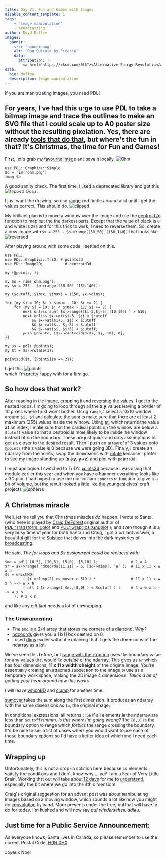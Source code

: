 ```yaml
---
title: Day 21: Fun and Games with Images
disable_content_template: 1
tags:
    - 'image manipulation'
    - broadcasting
author: Boyd Duffee
images:
  banner:
    src: 'banner.png'
    alt: 'Don Quixote by Picasso'
    data:
      attribution: |-
        <a href="https://xkcd.com/556"><Alternative Energy Revolution/a> by <a href="https://xkcd.com/about/">Randall Monroe</a> is licensed under <a href="https://creativecommons.org/licenses/by-nc/2.5/">Creative Commons Attribution-NonCommercial 2.5 License</a>.
data:
  bio: duffee
  description: Image manipulation
---
```


If you are manipulating images, you need PDL!

For years, I've had this urge to use PDL to take a bitmap image and trace the outlines to make an SVG file that I could scale up to A0 poster size without the resulting pixelation. Yes, there are already [tools that do that](https://github.com/autotrace/autotrace), but where's the fun in that? It's Christmas, the time for Fun and Games!
---

First, let's grab [my favourite image](https://xkcd.com/643/) and save it locally.
![Ohm](https://imgs.xkcd.com/comics/ohm.png)

    use PDL::Graphics::Simple
    $o = rim('ohm.png')
    imag $o

A good sanity check. The first time, I used a deprecated library and got this
![flipped](flipped.png) Oops.

I just want the drawing, so use [range](https://metacpan.org/pod/PDL::Slices#range) and fiddle around a bit until I get the values correct.
This should do.
![clipped](clipped.png)

My brilliant plan is to move a window over the image and use the [centroid2d](https://metacpan.org/pod/PDL::Image2D#centroid2d) function to map out the the darkest parts.
Except that the value of black is `0` and white is `255` and for this trick to work, I need to reverse them.
So, create a new image with `$x = 255 - $o->range([50,50],[150,140])` that looks like
![reversed](reversed.png)

After playing around with some code, I settled on this.

    use PDL;
    use PDL::Graphics::TriD; # points3d
    use PDL::Image2D;          # centroid3d

    my (@points, );

    my $o = rim('ohm.png');
    my $x = 255 - $o->range([50,50],[150,140]);

    my ($cutoff, $imax, $jmax) = (150, $x->dims);

    for (my $i = 10; $i < $imax - 10; $i += 2) {
        for (my $j = 10; $j < $jmax - 10; $j += 2) {
            next unless sum( $x->range([$i-5,$j-5],[10,10]) ) > 510;
            next unless $x->at($i-5, $j) < $cutoff
                && $x->at($i+5, $j) < $cutoff
                && $x->at($i, $j-5) < $cutoff
                && $x->at($i, $j+5) < $cutoff;
            push @points, [$x->centroid2d($i, $j, 10), 0];
    }}

    my $s = pdl( @points);
    my $t = $s->rotate(1);

    points3d($t, {PointSize => 2});

I get this 
![points](points.png)  
which I'm pretty happy with for a first go.

## So how does that work?

After reading in the image, cropping it and reversing the values, I get to the nested loops.
I'm going to loop through all the **x**,**y** values leaving a border of 10 pixels where I just won't bother.
Using `range`, I select a 10x10 window around `$i, $j` and calculate the [sum](https://metacpan.org/pod/PDL::Ufunc#sum) to make sure that there are at least 2 maximum (255) values inside the window.
Using [at](https://metacpan.org/pod/PDL::Core#at), which returns the value **at** an index,
I make sure that the cardinal points on the window are below a `$cutoff` value so that a centroid is more likely to be inside the window instead of on the boundary. These are just quick and dirty assumptions to get us closer to the desired result.
Then I push an arrayref of 3 values onto `@points` (the z value is 0 because we were going 3D).
Finally, I create an ndarray from the points, swap the dimensions with [rotate](https://metacpan.org/pod/PDL::Slices#rotate) because I prefer to see my image standing up (**x->y**, **y->z**)
and plot with `points3d`.

I must apologise. I switched to TriD's [points3d](https://metacpan.org/pod/PDL::Graphics::TriD#points3d) because I was using that module earlier this year and when you have a hammer everything looks like a 3D plot. I had hoped to use the not-brilliant `spheres3d` function to give it a bit of volume, but the result looked a little like the youngest elves' craft projects
![spheres](spheres.png)

## A Christmas miracle

Well, let me tell you that Christmas miracles _do_ happen.
I wrote to Santa,
(who here is played by [Craig DeForest](https://www.boulder.swri.edu/~deforest/) original author of [PDL::Transform::Color](https://metacpan.org/pod/PDL::Transform::Color) and [PDL::Graphics::Gnuplot](https://metacpan.org/pod/PDL::Graphics::Gnuplot) ),
and even though it is a very busy time of year for both Santa and Craig, I got a brilliant answer,
a beautiful gift for the [Solstice](https://en.wikipedia.org/wiki/Alban_Arthan) that delves into the dark mysteries of [broadcasting](https://metacpan.org/dist/PDL/view/Basic/Pod/Broadcasting.pod).

He said, _The for loops and $s assignment could be replaced with:_

    $mc = pdl( [0,5], [10,5], [5,0], [5,10] );               # 2 x 4
    $r = $x->range( ndcoords(11,11) - 5, [$o->dims], ‘e’ );  # 11 x 11 x w x h
    $s = whichND(
	        ( $r->clump(2)->sumover > 510 ) *                # 11 x 11 x w x h --> w x h
	        ( all ( $r->range( $mc,[0,0] ) < $cutoff ) )     # 4 x w x h --> w x h
	    ); # 2 x n

and like any gift _that_ needs a lot of unwrapping.

### The Unwrappening

* The `$mc` is a 2x4 array that stores the corners of a diamond. _Why?_
* [ndcoords](https://metacpan.org/pod/PDL::Basic#ndcoords) gives you a 11x11 box centred on 0.
* I used [dims](https://metacpan.org/pod/PDL::Core#dims) earlier without explaining that it gets the dimensions of the ndarray as a list.

We've seen this before, but [range with the `e` option](https://metacpan.org/pod/PDL::Slices#2-(synonyms:-'e','x','extend')) uses the boundary value for any values that would lie _outside_ of the ndarray.
This gives us `$r` which has four dimensions, **11 x 11 x width x height** of the original image.
You're essentially creating an attached subsection to the image to use as a temporary work space, making the 2D image 4 dimensional.
_Takes a bit of getting your head around how this works_

I will leave [whichND](https://metacpan.org/pod/PDL::Primitive#whichND) and
[clump](https://metacpan.org/pod/PDL::Core#clump) for another time.

[sumover](https://metacpan.org/pod/PDL::Ufunc#sumover) takes the sum along the first dimension. It produces an ndarray with the same dimensions as `$o`, the original image.

In conditional expressions, [all](https://metacpan.org/pod/PDL::Ufunc#all) returns `true` if all elements in the ndarray are less than `$cutoff` _Hmmm. Is this where I'm going wrong?_ The `[0,0]` is the boundary option to range which _forbids_ the range crossing the boundary.
It'd be nice to see a list of cases where you would want to use each of those boundary options so I'd have a better idea of which one I need each time.

## Wrapping up

Unfortunately, this is not a drop-in solution here because no elements satisfy the conditions and I don't know why ... yet!
I am a Bear of Very Little Brain.
Working that out will take about [12 days](https://en.wikipedia.org/wiki/Twelfth_Night_(holiday)) for me to [understand](https://en.wikipedia.org/wiki/Epiphany_(holiday)), especially the bit where we go into the 4th dimension!

Craig's original suggestion for an advent post was about manipulating images based on a moving window, which sounds a lot like how you might do [convolution](https://metacpan.org/pod/PDL::Image2D#conv2d) by hand.
More presents under the tree, but that will have to do for today. I'm bushed and will now say _auf wiedersehen, adieu_.

## Just time for a Public Service Announcement:  
As everyone knows, Santa lives in Canada, so please remember to use the correct Postal Code, [H0H 0H0](https://en.wikipedia.org/wiki/Postal_codes_in_Canada#Santa_Claus).

Joyeux Noël
